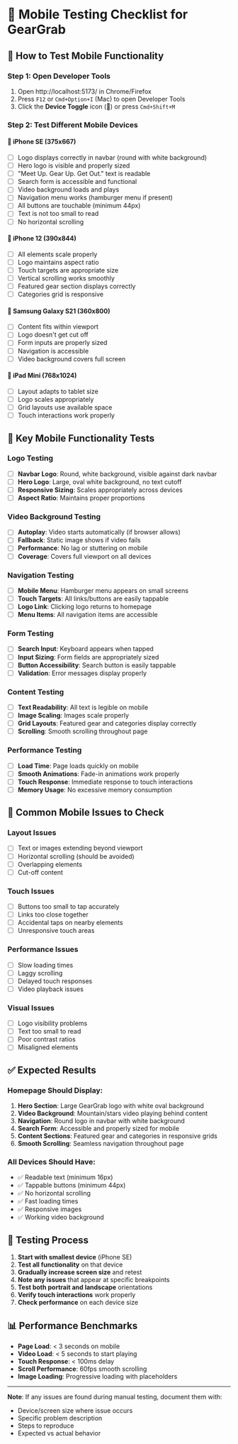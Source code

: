 # 📱 Mobile Testing Checklist for GearGrab

## 🔧 **How to Test Mobile Functionality**

### **Step 1: Open Developer Tools**
1. Open http://localhost:5173/ in Chrome/Firefox
2. Press `F12` or `Cmd+Option+I` (Mac) to open Developer Tools
3. Click the **Device Toggle** icon (📱) or press `Cmd+Shift+M`

### **Step 2: Test Different Mobile Devices**

#### **📱 iPhone SE (375x667)**
- [ ] Logo displays correctly in navbar (round with white background)
- [ ] Hero logo is visible and properly sized
- [ ] "Meet Up. Gear Up. Get Out." text is readable
- [ ] Search form is accessible and functional
- [ ] Video background loads and plays
- [ ] Navigation menu works (hamburger menu if present)
- [ ] All buttons are touchable (minimum 44px)
- [ ] Text is not too small to read
- [ ] No horizontal scrolling

#### **📱 iPhone 12 (390x844)**
- [ ] All elements scale properly
- [ ] Logo maintains aspect ratio
- [ ] Touch targets are appropriate size
- [ ] Vertical scrolling works smoothly
- [ ] Featured gear section displays correctly
- [ ] Categories grid is responsive

#### **📱 Samsung Galaxy S21 (360x800)**
- [ ] Content fits within viewport
- [ ] Logo doesn't get cut off
- [ ] Form inputs are properly sized
- [ ] Navigation is accessible
- [ ] Video background covers full screen

#### **📱 iPad Mini (768x1024)**
- [ ] Layout adapts to tablet size
- [ ] Logo scales appropriately
- [ ] Grid layouts use available space
- [ ] Touch interactions work properly

## 🎯 **Key Mobile Functionality Tests**

### **Logo Testing**
- [ ] **Navbar Logo**: Round, white background, visible against dark navbar
- [ ] **Hero Logo**: Large, oval white background, no text cutoff
- [ ] **Responsive Sizing**: Scales appropriately across devices
- [ ] **Aspect Ratio**: Maintains proper proportions

### **Video Background Testing**
- [ ] **Autoplay**: Video starts automatically (if browser allows)
- [ ] **Fallback**: Static image shows if video fails
- [ ] **Performance**: No lag or stuttering on mobile
- [ ] **Coverage**: Covers full viewport on all devices

### **Navigation Testing**
- [ ] **Mobile Menu**: Hamburger menu appears on small screens
- [ ] **Touch Targets**: All links/buttons are easily tappable
- [ ] **Logo Link**: Clicking logo returns to homepage
- [ ] **Menu Items**: All navigation items are accessible

### **Form Testing**
- [ ] **Search Input**: Keyboard appears when tapped
- [ ] **Input Sizing**: Form fields are appropriately sized
- [ ] **Button Accessibility**: Search button is easily tappable
- [ ] **Validation**: Error messages display properly

### **Content Testing**
- [ ] **Text Readability**: All text is legible on mobile
- [ ] **Image Scaling**: Images scale properly
- [ ] **Grid Layouts**: Featured gear and categories display correctly
- [ ] **Scrolling**: Smooth scrolling throughout page

### **Performance Testing**
- [ ] **Load Time**: Page loads quickly on mobile
- [ ] **Smooth Animations**: Fade-in animations work properly
- [ ] **Touch Response**: Immediate response to touch interactions
- [ ] **Memory Usage**: No excessive memory consumption

## 🚨 **Common Mobile Issues to Check**

### **Layout Issues**
- [ ] Text or images extending beyond viewport
- [ ] Horizontal scrolling (should be avoided)
- [ ] Overlapping elements
- [ ] Cut-off content

### **Touch Issues**
- [ ] Buttons too small to tap accurately
- [ ] Links too close together
- [ ] Accidental taps on nearby elements
- [ ] Unresponsive touch areas

### **Performance Issues**
- [ ] Slow loading times
- [ ] Laggy scrolling
- [ ] Delayed touch responses
- [ ] Video playback issues

### **Visual Issues**
- [ ] Logo visibility problems
- [ ] Text too small to read
- [ ] Poor contrast ratios
- [ ] Misaligned elements

## ✅ **Expected Results**

### **Homepage Should Display:**
1. **Hero Section**: Large GearGrab logo with white oval background
2. **Video Background**: Mountain/stars video playing behind content
3. **Navigation**: Round logo in navbar with white background
4. **Search Form**: Accessible and properly sized for mobile
5. **Content Sections**: Featured gear and categories in responsive grids
6. **Smooth Scrolling**: Seamless navigation throughout page

### **All Devices Should Have:**
- ✅ Readable text (minimum 16px)
- ✅ Tappable buttons (minimum 44px)
- ✅ No horizontal scrolling
- ✅ Fast loading times
- ✅ Responsive images
- ✅ Working video background

## 🔄 **Testing Process**

1. **Start with smallest device** (iPhone SE)
2. **Test all functionality** on that device
3. **Gradually increase screen size** and retest
4. **Note any issues** that appear at specific breakpoints
5. **Test both portrait and landscape** orientations
6. **Verify touch interactions** work properly
7. **Check performance** on each device size

## 📊 **Performance Benchmarks**

- **Page Load**: < 3 seconds on mobile
- **Video Load**: < 5 seconds to start playing
- **Touch Response**: < 100ms delay
- **Scroll Performance**: 60fps smooth scrolling
- **Image Loading**: Progressive loading with placeholders

---

**Note**: If any issues are found during manual testing, document them with:
- Device/screen size where issue occurs
- Specific problem description
- Steps to reproduce
- Expected vs actual behavior
